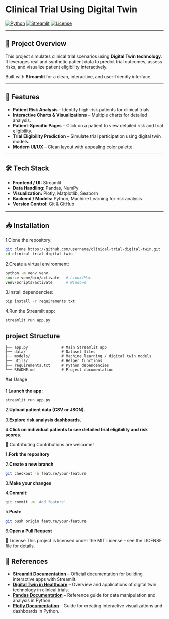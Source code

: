 # Clinical Trial Using Digital Twin

[![Python](https://img.shields.io/badge/Python-3.10-blue)](https://www.python.org/)
[![Streamlit](https://img.shields.io/badge/Streamlit-1.30-green)](https://streamlit.io/)
[![License](https://img.shields.io/badge/License-MIT-yellow)](LICENSE)

---

## 🚀 Project Overview

This project simulates clinical trial scenarios using **Digital Twin technology**. It leverages real and synthetic patient data to predict trial outcomes, assess risks, and visualize patient eligibility interactively.

Built with **Streamlit** for a clean, interactive, and user-friendly interface.

---

## 🧩 Features

- **Patient Risk Analysis** – Identify high-risk patients for clinical trials.
- **Interactive Charts & Visualizations** – Multiple charts for detailed analysis.
- **Patient-Specific Pages** – Click on a patient to view detailed risk and trial eligibility.
- **Trial Eligibility Prediction** – Simulate trial participation using digital twin models.
- **Modern UI/UX** – Clean layout with appealing color palette.

---

## 🛠️ Tech Stack

- **Frontend / UI:** Streamlit  
- **Data Handling:** Pandas, NumPy  
- **Visualization:** Plotly, Matplotlib, Seaborn  
- **Backend / Models:** Python, Machine Learning for risk analysis  
- **Version Control:** Git & GitHub  

---

## 📥 Installation

1.Clone the repository:

```bash
git clone https://github.com/username/clinical-trial-digital-twin.git
cd clinical-trial-digital-twin
 ```

2.Create a virtual environment:
```bash
python -m venv venv
source venv/bin/activate   # Linux/Mac
venv\Scripts\activate      # Windows
```

3.Install dependencies:
```bash
pip install -r requirements.txt
```
4.Run the Streamlit app:
```bash
streamlit run app.py
```


## project Structure 
```clinical-trial-digital-twin/
├── app.py               # Main Streamlit app
├── data/                # Dataset files
├── models/              # Machine learning / digital twin models
├── utils/               # Helper functions
├── requirements.txt     # Python dependencies
└── README.md            # Project documentation
```

#📊 Usage

1.**Launch the app:**
```bash
streamlit run app.py
```

2.**Upload patient data (CSV or JSON).**

3.**Explore risk analysis dashboards.**

4.**Click on individual patients to see detailed trial eligibility and risk scores.**


🤝 Contributing
Contributions are welcome!

**1.Fork the repository**

2.**Create a new branch**
```bash
git checkout -b feature/your-feature
```
3.**Make your changes**

4.**Commit:**
```bash
git commit -m 'Add feature'
```
5.**Push:**
```bash
git push origin feature/your-feature
```
6.**Open a Pull Request**

📜 License
This project is licensed under the MIT License – see the LICENSE
 file for details.

## 🔗 References

- **[Streamlit Documentation](https://docs.streamlit.io/)** – Official documentation for building interactive apps with Streamlit.  
- **[Digital Twin in Healthcare](https://www.sciencedirect.com/topics/engineering/digital-twin)** – Overview and applications of digital twin technology in clinical trials.  
- **[Pandas Documentation](https://pandas.pydata.org/docs/)** – Reference guide for data manipulation and analysis in Python.  
- **[Plotly Documentation](https://plotly.com/python/)** – Guide for creating interactive visualizations and dashboards in Python.  



